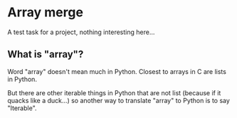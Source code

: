 # Array merge

A test task for a project, nothing interesting here...

## What is "array"?

Word "array" doesn't mean much in Python. Closest to arrays in C are 
lists in Python.

But there are other iterable things in Python that are not list 
(because if it quacks like a duck...) so another way to translate "array" to 
Python is to say "Iterable".

